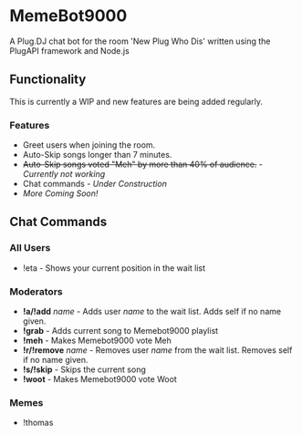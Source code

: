 # MemeBot9000

A Plug.DJ chat bot for the room 'New Plug Who Dis' written using the PlugAPI framework and Node.js

## Functionality

This is currently a WIP and new features are being added regularly.

### Features

* Greet users when joining the room.
* Auto-Skip songs longer than 7 minutes.
* ~~Auto-Skip songs voted "Meh" by more than 40% of audience.~~ - *Currently not working*
* Chat commands - *Under Construction*
* *More Coming Soon!*

## Chat Commands

### All Users

* !eta - Shows your current position in the wait list

### Moderators

* **!a/!add** *name* - Adds user *name* to the wait list. Adds self if no name given.
* **!grab** - Adds current song to Memebot9000 playlist
* **!meh** - Makes Memebot9000 vote Meh
* **!r/!remove** *name* - Removes user *name* from the wait list. Removes self if no name given.
* **!s/!skip** - Skips the current song
* **!woot** - Makes Memebot9000 vote Woot

### Memes

* !thomas
